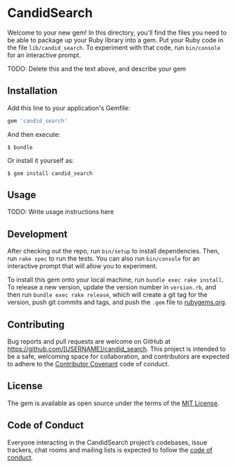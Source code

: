 # CandidSearch

Welcome to your new gem! In this directory, you'll find the files you need to be able to package up your Ruby library into a gem. Put your Ruby code in the file `lib/candid_search`. To experiment with that code, run `bin/console` for an interactive prompt.

TODO: Delete this and the text above, and describe your gem

## Installation

Add this line to your application's Gemfile:

```ruby
gem 'candid_search'
```

And then execute:

    $ bundle

Or install it yourself as:

    $ gem install candid_search

## Usage

TODO: Write usage instructions here

## Development

After checking out the repo, run `bin/setup` to install dependencies. Then, run `rake spec` to run the tests. You can also run `bin/console` for an interactive prompt that will allow you to experiment.

To install this gem onto your local machine, run `bundle exec rake install`. To release a new version, update the version number in `version.rb`, and then run `bundle exec rake release`, which will create a git tag for the version, push git commits and tags, and push the `.gem` file to [rubygems.org](https://rubygems.org).

## Contributing

Bug reports and pull requests are welcome on GitHub at https://github.com/[USERNAME]/candid_search. This project is intended to be a safe, welcoming space for collaboration, and contributors are expected to adhere to the [Contributor Covenant](http://contributor-covenant.org) code of conduct.

## License

The gem is available as open source under the terms of the [MIT License](http://opensource.org/licenses/MIT).

## Code of Conduct

Everyone interacting in the CandidSearch project’s codebases, issue trackers, chat rooms and mailing lists is expected to follow the [code of conduct](https://github.com/[USERNAME]/candid_search/blob/master/CODE_OF_CONDUCT.md).

